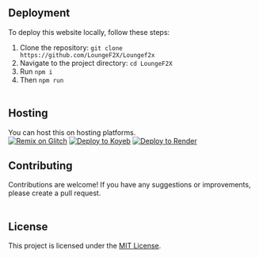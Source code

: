 ## Deployment

To deploy this website locally, follow these steps:

1. Clone the repository: `git clone https://github.com/LoungeF2X/Loungef2x`
2. Navigate to the project directory: `cd LoungeF2X`
3. Run `npm i`
4. Then `npm run`
<br><br>

## Hosting

You can host this on hosting platforms. <br>
[![Remix on Glitch](https://binbashbanana.github.io/deploy-buttons/buttons/remade/glitch.svg)](https://glitch.com/edit/#!/import/github/LoungeF2X/Loungef2x-static)
[![Deploy to Koyeb](https://www.koyeb.com/static/images/deploy/button.svg)](https://app.koyeb.com/deploy?name=loungef2x&repository=LoungeF2X%2FLoungeF2X&branch=main&build_command=npm+i&run_command=npm+start&instance_type=free&regions=was)
[![Deploy to Render](https://binbashbanana.github.io/deploy-buttons/buttons/remade/render.svg)](https://render.com/deploy?repo=https://github.com/LoungeF2X/Loungef2x-static)
## Contributing

Contributions are welcome! If you have any suggestions or improvements, please create a pull request.
<br><br>
## License

This project is licensed under the [MIT License](LICENSE).

